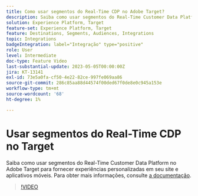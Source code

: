 ```yaml
---
title: Como usar segmentos do Real-Time CDP no Adobe Target?
description: Saiba como usar segmentos do Real-Time Customer Data Platform no Adobe Target para fornecer experiências personalizadas em seu site e aplicativos móveis.
solution: Experience Platform, Target
feature-set: Experience Platform, Target
feature: Destinations, Segments, Audiences, Integrations
topic: Integrations
badgeIntegration: label="Integração" type="positive"
role: User
level: Intermediate
doc-type: Feature Video
last-substantial-update: 2023-05-05T00:00:00Z
jira: KT-13141
exl-id: 73e5a0fa-cf50-4e22-82ce-997fe069aa86
source-git-commit: 286c85aa88d44574f00ded67f0de8e0c945a153e
workflow-type: tm+mt
source-wordcount: '68'
ht-degree: 1%

---
```


# Usar segmentos do Real-Time CDP no Target

Saiba como usar segmentos do Real-Time Customer Data Platform no Adobe Target para fornecer experiências personalizadas em seu site e aplicativos móveis. Para obter mais informações, consulte [a documentação](https://experienceleague.adobe.com/docs/target/using/integrate/integrating-with-rtcdp.html).

>[!VIDEO](https://video.tv.adobe.com/v/3419149/?learn=on&enablevpops)
